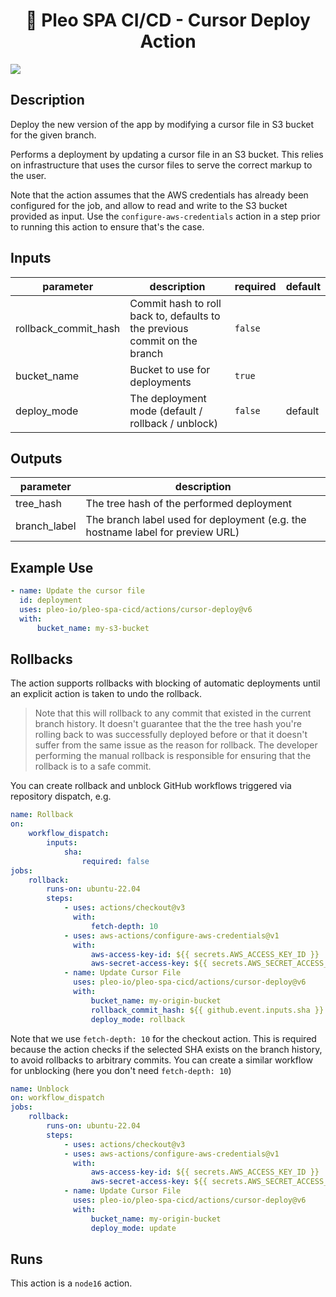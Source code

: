 <h1 align="center">
  🔋 Pleo SPA CI/CD - Cursor Deploy Action
</h1>

![](./screenshot.png)

<!-- action-docs-description -->

## Description

Deploy the new version of the app by modifying a cursor file in S3 bucket for the given branch.

<!-- action-docs-description -->

Performs a deployment by updating a cursor file in an S3 bucket. This relies on infrastructure that
uses the cursor files to serve the correct markup to the user.

Note that the action assumes that the AWS credentials has already been configured for the job, and
allow to read and write to the S3 bucket provided as input. Use the `configure-aws-credentials`
action in a step prior to running this action to ensure that's the case.

<!-- action-docs-inputs -->

## Inputs

| parameter            | description                                                                | required | default |
| -------------------- | -------------------------------------------------------------------------- | -------- | ------- |
| rollback_commit_hash | Commit hash to roll back to, defaults to the previous commit on the branch | `false`  |         |
| bucket_name          | Bucket to use for deployments                                              | `true`   |         |
| deploy_mode          | The deployment mode (default / rollback / unblock)                         | `false`  | default |

<!-- action-docs-inputs -->

<!-- action-docs-outputs -->

## Outputs

| parameter    | description                                                                    |
| ------------ | ------------------------------------------------------------------------------ |
| tree_hash    | The tree hash of the performed deployment                                      |
| branch_label | The branch label used for deployment (e.g. the hostname label for preview URL) |

<!-- action-docs-outputs -->

## Example Use

```yml
- name: Update the cursor file
  id: deployment
  uses: pleo-io/pleo-spa-cicd/actions/cursor-deploy@v6
  with:
      bucket_name: my-s3-bucket
```

## Rollbacks

The action supports rollbacks with blocking of automatic deployments until an explicit action is
taken to undo the rollback.

> Note that this will rollback to any commit that existed in the current branch history. It doesn't
> guarantee that the the tree hash you're rolling back to was successfully deployed before or that
> it doesn't suffer from the same issue as the reason for rollback. The developer performing the
> manual rollback is responsible for ensuring that the rollback is to a safe commit.

You can create rollback and unblock GitHub workflows triggered via repository dispatch, e.g.

```yml
name: Rollback
on:
    workflow_dispatch:
        inputs:
            sha:
                required: false
jobs:
    rollback:
        runs-on: ubuntu-22.04
        steps:
            - uses: actions/checkout@v3
              with:
                  fetch-depth: 10
            - uses: aws-actions/configure-aws-credentials@v1
              with:
                  aws-access-key-id: ${{ secrets.AWS_ACCESS_KEY_ID }}
                  aws-secret-access-key: ${{ secrets.AWS_SECRET_ACCESS_KEY }}
            - name: Update Cursor File
              uses: pleo-io/pleo-spa-cicd/actions/cursor-deploy@v6
              with:
                  bucket_name: my-origin-bucket
                  rollback_commit_hash: ${{ github.event.inputs.sha }}
                  deploy_mode: rollback
```

Note that we use `fetch-depth: 10` for the checkout action. This is required because the action
checks if the selected SHA exists on the branch history, to avoid rollbacks to arbitrary commits.
You can create a similar workflow for unblocking (here you don't need `fetch-depth: 10`)

```yml
name: Unblock
on: workflow_dispatch
jobs:
    rollback:
        runs-on: ubuntu-22.04
        steps:
            - uses: actions/checkout@v3
            - uses: aws-actions/configure-aws-credentials@v1
              with:
                  aws-access-key-id: ${{ secrets.AWS_ACCESS_KEY_ID }}
                  aws-secret-access-key: ${{ secrets.AWS_SECRET_ACCESS_KEY }}
            - name: Update Cursor File
              uses: pleo-io/pleo-spa-cicd/actions/cursor-deploy@v6
              with:
                  bucket_name: my-origin-bucket
                  deploy_mode: update
```

<!-- action-docs-runs -->

## Runs

This action is a `node16` action.

<!-- action-docs-runs -->
